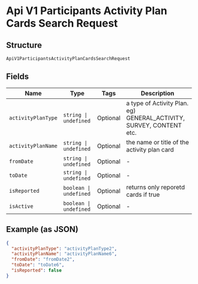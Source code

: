 
# Api V1 Participants Activity Plan Cards Search Request

## Structure

`ApiV1ParticipantsActivityPlanCardsSearchRequest`

## Fields

| Name | Type | Tags | Description |
|  --- | --- | --- | --- |
| `activityPlanType` | `string \| undefined` | Optional | a type of Activity Plan. eg) GENERAL_ACTIVITY, SURVEY, CONTENT etc. |
| `activityPlanName` | `string \| undefined` | Optional | the name or title of the activity plan card |
| `fromDate` | `string \| undefined` | Optional | - |
| `toDate` | `string \| undefined` | Optional | - |
| `isReported` | `boolean \| undefined` | Optional | returns only reporetd cards if true |
| `isActive` | `boolean \| undefined` | Optional | - |

## Example (as JSON)

```json
{
  "activityPlanType": "activityPlanType2",
  "activityPlanName": "activityPlanName6",
  "fromDate": "fromDate2",
  "toDate": "toDate6",
  "isReported": false
}
```

